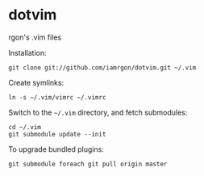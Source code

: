 # dotvim
rgon's .vim files

Installation:

    git clone git://github.com/iamrgon/dotvim.git ~/.vim

Create symlinks:

    ln -s ~/.vim/vimrc ~/.vimrc

Switch to the `~/.vim` directory, and fetch submodules:

    cd ~/.vim
    git submodule update --init

To upgrade bundled plugins:

    git submodule foreach git pull origin master


